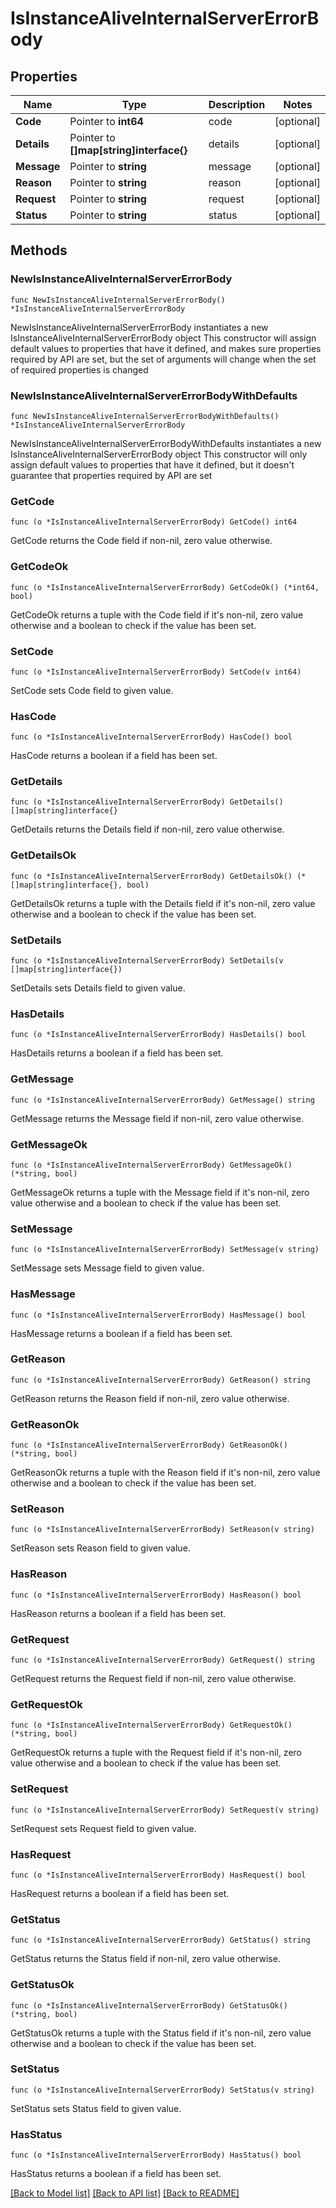 # IsInstanceAliveInternalServerErrorBody

## Properties

Name | Type | Description | Notes
------------ | ------------- | ------------- | -------------
**Code** | Pointer to **int64** | code | [optional] 
**Details** | Pointer to **[]map[string]interface{}** | details | [optional] 
**Message** | Pointer to **string** | message | [optional] 
**Reason** | Pointer to **string** | reason | [optional] 
**Request** | Pointer to **string** | request | [optional] 
**Status** | Pointer to **string** | status | [optional] 

## Methods

### NewIsInstanceAliveInternalServerErrorBody

`func NewIsInstanceAliveInternalServerErrorBody() *IsInstanceAliveInternalServerErrorBody`

NewIsInstanceAliveInternalServerErrorBody instantiates a new IsInstanceAliveInternalServerErrorBody object
This constructor will assign default values to properties that have it defined,
and makes sure properties required by API are set, but the set of arguments
will change when the set of required properties is changed

### NewIsInstanceAliveInternalServerErrorBodyWithDefaults

`func NewIsInstanceAliveInternalServerErrorBodyWithDefaults() *IsInstanceAliveInternalServerErrorBody`

NewIsInstanceAliveInternalServerErrorBodyWithDefaults instantiates a new IsInstanceAliveInternalServerErrorBody object
This constructor will only assign default values to properties that have it defined,
but it doesn't guarantee that properties required by API are set

### GetCode

`func (o *IsInstanceAliveInternalServerErrorBody) GetCode() int64`

GetCode returns the Code field if non-nil, zero value otherwise.

### GetCodeOk

`func (o *IsInstanceAliveInternalServerErrorBody) GetCodeOk() (*int64, bool)`

GetCodeOk returns a tuple with the Code field if it's non-nil, zero value otherwise
and a boolean to check if the value has been set.

### SetCode

`func (o *IsInstanceAliveInternalServerErrorBody) SetCode(v int64)`

SetCode sets Code field to given value.

### HasCode

`func (o *IsInstanceAliveInternalServerErrorBody) HasCode() bool`

HasCode returns a boolean if a field has been set.

### GetDetails

`func (o *IsInstanceAliveInternalServerErrorBody) GetDetails() []map[string]interface{}`

GetDetails returns the Details field if non-nil, zero value otherwise.

### GetDetailsOk

`func (o *IsInstanceAliveInternalServerErrorBody) GetDetailsOk() (*[]map[string]interface{}, bool)`

GetDetailsOk returns a tuple with the Details field if it's non-nil, zero value otherwise
and a boolean to check if the value has been set.

### SetDetails

`func (o *IsInstanceAliveInternalServerErrorBody) SetDetails(v []map[string]interface{})`

SetDetails sets Details field to given value.

### HasDetails

`func (o *IsInstanceAliveInternalServerErrorBody) HasDetails() bool`

HasDetails returns a boolean if a field has been set.

### GetMessage

`func (o *IsInstanceAliveInternalServerErrorBody) GetMessage() string`

GetMessage returns the Message field if non-nil, zero value otherwise.

### GetMessageOk

`func (o *IsInstanceAliveInternalServerErrorBody) GetMessageOk() (*string, bool)`

GetMessageOk returns a tuple with the Message field if it's non-nil, zero value otherwise
and a boolean to check if the value has been set.

### SetMessage

`func (o *IsInstanceAliveInternalServerErrorBody) SetMessage(v string)`

SetMessage sets Message field to given value.

### HasMessage

`func (o *IsInstanceAliveInternalServerErrorBody) HasMessage() bool`

HasMessage returns a boolean if a field has been set.

### GetReason

`func (o *IsInstanceAliveInternalServerErrorBody) GetReason() string`

GetReason returns the Reason field if non-nil, zero value otherwise.

### GetReasonOk

`func (o *IsInstanceAliveInternalServerErrorBody) GetReasonOk() (*string, bool)`

GetReasonOk returns a tuple with the Reason field if it's non-nil, zero value otherwise
and a boolean to check if the value has been set.

### SetReason

`func (o *IsInstanceAliveInternalServerErrorBody) SetReason(v string)`

SetReason sets Reason field to given value.

### HasReason

`func (o *IsInstanceAliveInternalServerErrorBody) HasReason() bool`

HasReason returns a boolean if a field has been set.

### GetRequest

`func (o *IsInstanceAliveInternalServerErrorBody) GetRequest() string`

GetRequest returns the Request field if non-nil, zero value otherwise.

### GetRequestOk

`func (o *IsInstanceAliveInternalServerErrorBody) GetRequestOk() (*string, bool)`

GetRequestOk returns a tuple with the Request field if it's non-nil, zero value otherwise
and a boolean to check if the value has been set.

### SetRequest

`func (o *IsInstanceAliveInternalServerErrorBody) SetRequest(v string)`

SetRequest sets Request field to given value.

### HasRequest

`func (o *IsInstanceAliveInternalServerErrorBody) HasRequest() bool`

HasRequest returns a boolean if a field has been set.

### GetStatus

`func (o *IsInstanceAliveInternalServerErrorBody) GetStatus() string`

GetStatus returns the Status field if non-nil, zero value otherwise.

### GetStatusOk

`func (o *IsInstanceAliveInternalServerErrorBody) GetStatusOk() (*string, bool)`

GetStatusOk returns a tuple with the Status field if it's non-nil, zero value otherwise
and a boolean to check if the value has been set.

### SetStatus

`func (o *IsInstanceAliveInternalServerErrorBody) SetStatus(v string)`

SetStatus sets Status field to given value.

### HasStatus

`func (o *IsInstanceAliveInternalServerErrorBody) HasStatus() bool`

HasStatus returns a boolean if a field has been set.


[[Back to Model list]](../README.md#documentation-for-models) [[Back to API list]](../README.md#documentation-for-api-endpoints) [[Back to README]](../README.md)


